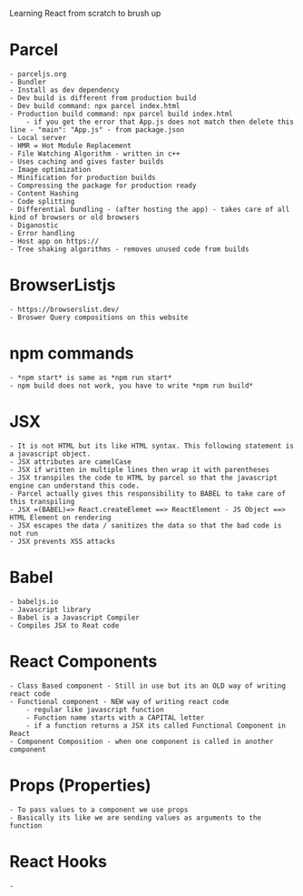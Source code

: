 Learning React from scratch to brush up 

# Parcel
    - parceljs.org
    - Bundler
    - Install as dev dependency
    - Dev build is different from production build
    - Dev build command: npx parcel index.html
    - Production build command: npx parcel build index.html
        - if you get the error that App.js does not match then delete this line - "main": "App.js" - from package.json
    - Local server
    - HMR = Hot Module Replacement
    - File Watching Algorithm - written in c++
    - Uses caching and gives faster builds
    - Image optimization
    - Minification for production builds
    - Compressing the package for production ready
    - Content Hashing
    - Code splitting
    - Differential bundling - (after hosting the app) - takes care of all kind of browsers or old browsers
    - Diganostic
    - Error handling
    - Host app on https://
    - Tree shaking algorithms - removes unused code from builds



# BrowserListjs
    - https://browserslist.dev/
    - Broswer Query compositions on this website

# npm commands
    - *npm start* is same as *npm run start*
    - npm build does not work, you have to write *npm run build*
# JSX
    - It is not HTML but its like HTML syntax. This following statement is a javascript object.
    - JSX attributes are camelCase
    - JSX if written in multiple lines then wrap it with parentheses
    - JSX transpiles the code to HTML by parcel so that the javascript engine can understand this code.
    - Parcel actually gives this responsibility to BABEL to take care of this transpiling
    - JSX =(BABEL)=> React.createElemet ==> ReactElement - JS Object ==> HTML Element on rendering
    - JSX escapes the data / sanitizes the data so that the bad code is not run
    - JSX prevents XSS attacks
# Babel
    - babeljs.io
    - Javascript library
    - Babel is a Javascript Compiler
    - Compiles JSX to Reat code

# React Components
    - Class Based component - Still in use but its an OLD way of writing react code
    - Functional component - NEW way of writing react code
        - regular like javascript function
        - Function name starts with a CAPITAL letter
        - if a function returns a JSX its called Functional Component in React
    - Component Composition - when one component is called in another component

# Props (Properties)
    - To pass values to a component we use props
    - Basically its like we are sending values as arguments to the function

# React Hooks
    - 